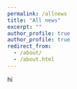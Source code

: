 ```yaml
---
permalink: /allnews
title: "All news"
excerpt: ""
author_profile: true
author_profile: true
redirect_from: 
  - /about/
  - /about.html
---
```


hi
